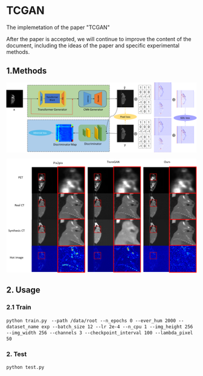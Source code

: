 # TCGAN

The implemetation of the paper "TCGAN"

After the paper is accepted, we will continue to improve the content of the document, including the ideas of the paper and specific experimental methods.



## 1.Methods



![image-20220731214338901](README.assets/image-20220731214338901.png)



![image-20220731214554081](README.assets/image-20220731214554081.png)



## 2. Usage



### 2.1 Train

```shell
python train.py　--path /data/root --n_epochs 0 --ever_hum 2000 --dataset_name exp --batch_size 12 --lr 2e-4 --n_cpu 1 --img_height 256 --img_width 256 --channels 3 --checkpoint_interval 100 --lambda_pixel 50
```

### 2. Test

```shell
python test.py
```









